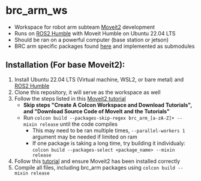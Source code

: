 # brc_arm_ws
- Workspace for robot arm subteam [Moveit2](https://moveit.picknik.ai/humble/index.html) development
- Runs on [ROS2 Humble](https://docs.ros.org/en/humble/index.html) with Moveit Humble on Ubuntu 22.04 LTS
- Should be ran on a powerful computer (base station or jetson)
- BRC arm specific packages found [here](https://github.com/boilerrobotics/brc_arm) and implemented as submodules

## Installation (For base Moveit2):
1. Install Ubuntu 22.04 LTS (Virtual machine, WSL2, or bare metal) and [ROS2 Humble](https://docs.ros.org/en/humble/Installation/Ubuntu-Install-Debians.html)
2. Clone this repository, it will serve as the workspace as well
3. Follow the steps listed in this [Moveit2 tutorial](https://moveit.picknik.ai/humble/doc/tutorials/getting_started/getting_started.html)
   - **Skip steps "Create A Colcon Workspace and Download Tutorials", and "Download Source Code of MoveIt and the Tutorials"**
   - Run `colcon build --packages-skip-regex brc_arm_[a-zA-Z]+ --mixin release` until the code compiles
      - This may need to be ran multiple times, `--parallel-workers 1` argument may be needed if limited on ram
      - If one package is taking a long time, try building it individualy: `colcon build --packages-select <package_name> --mixin release`
6. Follow this [tutorial](https://moveit.picknik.ai/humble/doc/tutorials/quickstart_in_rviz/quickstart_in_rviz_tutorial.html) and ensure Moveit2 has been installed correctly
7. Compile all files, including brc_arm packages using `colcon build --mixin release`
